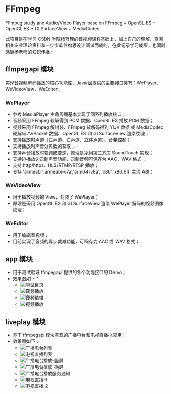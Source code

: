 # FFmpeg

FFmpeg study and Audio/Video Player base on FFmpeg + OpenSL ES + OpenGL ES + GLSurfaceView + MediaCodec.

此项目是在学习 CSDN 学院[杨万理](https://edu.csdn.net/lecturer/1846)的音视频课程基础上，加上自己的理解、查阅相关专业理论资料和一步步软件构思设计调试而成的，在此记录学习成果，也同时感谢杨老师的知识传播！

## ffmpegapi 模块

实现音视频解码播放的核心功能库，Java 层提供的主要接口类有：WePlayer、WeVideoView、WeEditor。

###  WePlayer

- 参考 MediaPlayer 生命周期基本实现了同系列播放接口；
- 音频采用 FFmpeg 软解得到 PCM 数据、OpenSL ES 播放 PCM 数据；
- 视频采用 FFmpeg 解封装、FFmpeg 软解码得到 YUV 数据 或 MediaCodec 硬解码 AVPacket 数据、OpenGL ES 和 GLSurfaceView 渲染纹理；
- 支持播放时声道（左声道、右声道、立体声道）、音量控制；
- 支持播放时声音分贝数的获取；
- 支持声音播放时变调或变速，原理是采用第三方库 SoundTouch 实现；
- 支持边播放边录制声音功能，录制音频可保存为 AAC、WAV 格式；
- 支持 http/https、HLS/RTMP/RTSP 播放；
- 支持 'armeabi','armeabi-v7a','arm64-v8a', 'x86','x86_64' 主流 ABI；

### WeVideoView

- 用于播放视频的 View，封装了 WePlayer；
- 原理是采用 OpenGL ES 和 GLSurfaceView 渲染 WePlayer 解码的视频图像纹理；

### WeEditor

- 用于编辑音视频；
- 目前实现了音频的异步裁减功能，可保存为 AAC 或 WAV 格式；

## app 模块

- 用于测试验证 ffmpegapi  提供的各个功能接口的 Demo；
- 效果图如下：
  - ![测试目录](https://github.com/wtz2017/FFmpeg/raw/master/images/ffmpeg-app-1.png)
  - ![音频播放](https://github.com/wtz2017/FFmpeg/raw/master/images/ffmpeg-app-2.png)
  - ![音频编辑](https://github.com/wtz2017/FFmpeg/raw/master/images/ffmpeg-app-3.png)
  - ![视频播放](https://github.com/wtz2017/FFmpeg/raw/master/images/ffmpeg-app-4.png)

## liveplay 模块

- 基于 ffmpegapi  模块实现的广播电台和电视直播小应用；
- 效果图如下：
  - ![广播电台列表](https://github.com/wtz2017/FFmpeg/raw/master/images/ffmpeg-liveplay-1.png)
  - ![电视直播列表](https://github.com/wtz2017/FFmpeg/raw/master/images/ffmpeg-liveplay-2.png)
  - ![广播电台播放-竖屏](https://github.com/wtz2017/FFmpeg/raw/master/images/ffmpeg-liveplay-3.png)
  - ![广播电台播放-横屏](https://github.com/wtz2017/FFmpeg/raw/master/images/ffmpeg-liveplay-4.png)
  - ![广播电台播放服务通知](https://github.com/wtz2017/FFmpeg/raw/master/images/ffmpeg-liveplay-5.png)
  - ![电视直播-1](https://github.com/wtz2017/FFmpeg/raw/master/images/ffmpeg-liveplay-6.png)
  - ![电视直播-2](https://github.com/wtz2017/FFmpeg/raw/master/images/ffmpeg-liveplay-7.png)
